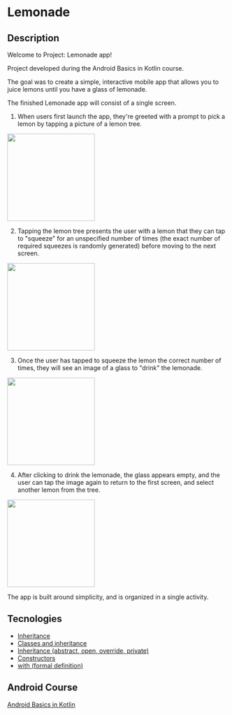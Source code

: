 # Lemonade

## Description

Welcome to Project: Lemonade app!

Project developed during the Android Basics in Kotlin course.

The goal was to create a simple, interactive mobile app that allows you to juice lemons until you have a glass of lemonade. 

The finished Lemonade app will consist of a single screen. 

1. When users first launch the app, they're greeted with a prompt to pick a lemon by tapping a picture of a lemon tree.

<div>
<img src="https://user-images.githubusercontent.com/92222426/206860813-7585ac72-f1bb-4aee-8b60-7c334f82e5bc.jpg" width="200px"/>
</div>

2. Tapping the lemon tree presents the user with a lemon that they can tap to "squeeze" for an unspecified number of times (the exact number of required squeezes is randomly generated) before moving to the next screen.

<div>
<img src="https://user-images.githubusercontent.com/92222426/206861644-233741c4-2541-4e2d-ad2c-426b6e03231b.jpg" width="200px"/>
</div>

3. Once the user has tapped to squeeze the lemon the correct number of times, they will see an image of a glass to "drink" the lemonade.

<div>
<img src="https://user-images.githubusercontent.com/92222426/206861703-87b1a6b6-fb8f-4712-a224-eba366b4151e.jpg" width="200px"/>
</div>

4. After clicking to drink the lemonade, the glass appears empty, and the user can tap the image again to return to the first screen, and select another lemon from the tree.

<div>
<img src="https://user-images.githubusercontent.com/92222426/206861755-4563d461-dd66-4ef0-b3c3-2eb43507c00f.jpg" width="200px"/>
</div>

The app is built around simplicity, and is organized in a single activity.

## Tecnologies
          
* [Inheritance](https://play.kotlinlang.org/byExample/01_introduction/07_Inheritance?utm_source=developer.android.com&utm_medium=referral)
* [Classes and inheritance](https://kotlinlang.org/docs/classes.html)
* [Inheritance (abstract, open, override, private)](https://khan.github.io/kotlin-for-python-developers/#inheritance)
* [Constructors](https://kotlinlang.org/docs/classes.html#constructors)
* [with (formal definition)](https://kotlinlang.org/api/latest/jvm/stdlib/kotlin/with.html?utm_source=developer.android.com&utm_medium=referral)

## Android Course
[Android Basics in Kotlin](https://developer.android.com/courses/android-basics-kotlin/course)
